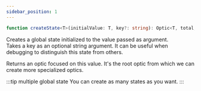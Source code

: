 ```yaml
---
sidebar_position: 1
---
```


```ts
function createState<T>(initialValue: T, key?: string): Optic<T, total, T>;
```

Creates a global state initialized to the value passed as argument.  
Takes a key as an optional string argument. It can be useful when debugging to distinguish this state from others.

Returns an optic focused on this value. It's the root optic from which we can create more specialized optics.

:::tip multiple global state
You can create as many states as you want.
:::
